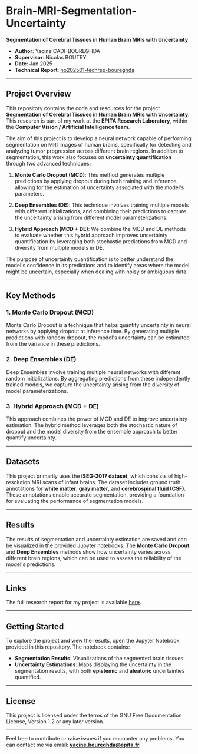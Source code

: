 # Brain-MRI-Segmentation-Uncertainty

**Segmentation of Cerebral Tissues in Human Brain MRIs with Uncertainty**

- **Author**: Yacine CADI-BOUREGHDA  
- **Supervisor**: Nicolas BOUTRY  
- **Date**: Jan 2025  
- **Technical Report**: [no202501-techrep-boureghda](./docs/202501_techrep_BOUREGHDA.pdf)

---

## Project Overview

This repository contains the code and resources for the project **Segmentation of Cerebral Tissues in Human Brain MRIs with Uncertainty**. This research is part of my work at the **EPITA Research Laboratory**, within the **Computer Vision / Artificial Intelligence team**.

The aim of this project is to develop a neural network capable of performing segmentation on MRI images of human brains, specifically for detecting and analyzing tumor progression across different brain regions. In addition to segmentation, this work also focuses on **uncertainty quantification** through two advanced techniques:

1. **Monte Carlo Dropout (MCD)**: This method generates multiple predictions by applying dropout during both training and inference, allowing for the estimation of uncertainty associated with the model's parameters.

2. **Deep Ensembles (DE)**: This technique involves training multiple models with different initializations, and combining their predictions to capture the uncertainty arising from different model parameterizations.

3. **Hybrid Approach (MCD + DE)**: We combine the MCD and DE methods to evaluate whether this hybrid approach improves uncertainty quantification by leveraging both stochastic predictions from MCD and diversity from multiple models in DE.

The purpose of uncertainty quantification is to better understand the model's confidence in its predictions and to identify areas where the model might be uncertain, especially when dealing with noisy or ambiguous data.

---

## Key Methods

### 1. **Monte Carlo Dropout (MCD)**
Monte Carlo Dropout is a technique that helps quantify uncertainty in neural networks by applying dropout at inference time. By generating multiple predictions with random dropout, the model's uncertainty can be estimated from the variance in these predictions.

### 2. **Deep Ensembles (DE)**
Deep Ensembles involve training multiple neural networks with different random initializations. By aggregating predictions from these independently trained models, we capture the uncertainty arising from the diversity of model parameterizations.

### 3. **Hybrid Approach (MCD + DE)**
This approach combines the power of MCD and DE to improve uncertainty estimation. The hybrid method leverages both the stochastic nature of dropout and the model diversity from the ensemble approach to better quantify uncertainty.

---

## Datasets

This project primarily uses the **iSEG-2017 dataset**, which consists of high-resolution MRI scans of infant brains. The dataset includes ground truth annotations for **white matter**, **gray matter**, and **cerebrospinal fluid (CSF)**. These annotations enable accurate segmentation, providing a foundation for evaluating the performance of segmentation models.

---

## Results

The results of segmentation and uncertainty estimation are saved and can be visualized in the provided Jupyter notebooks. The **Monte Carlo Dropout** and **Deep Ensembles** methods show how uncertainty varies across different brain regions, which can be used to assess the reliability of the model's predictions.

---

## Links

The full research report for my project is available [here](./docs/202501_techrep_BOUREGHDA.pdf).

---

## Getting Started

To explore the project and view the results, open the Jupyter Notebook provided in this repository. The notebook contains:
- **Segmentation Results**: Visualizations of the segmented brain tissues.
- **Uncertainty Estimations**: Maps displaying the uncertainty in the segmentation results, with both **epistemic** and **aleatoric** uncertainties quantified.

---

## License

This project is licensed under the terms of the GNU Free Documentation License, Version 1.2 or any later version.

---

Feel free to contribute or raise issues if you encounter any problems. You can contact me via email: **yacine.boureghda@epita.fr**.

